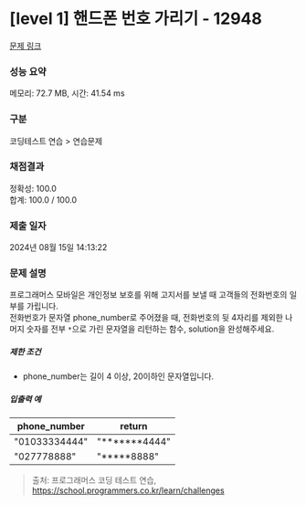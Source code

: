 # [level 1] 핸드폰 번호 가리기 - 12948 

[문제 링크](https://school.programmers.co.kr/learn/courses/30/lessons/12948) 

### 성능 요약

메모리: 72.7 MB, 시간: 41.54 ms

### 구분

코딩테스트 연습 > 연습문제

### 채점결과

정확성: 100.0<br/>합계: 100.0 / 100.0

### 제출 일자

2024년 08월 15일 14:13:22

### 문제 설명

<p>프로그래머스 모바일은 개인정보 보호를 위해 고지서를 보낼 때 고객들의 전화번호의 일부를 가립니다.<br>
전화번호가 문자열 phone_number로 주어졌을 때, 전화번호의 뒷 4자리를 제외한 나머지 숫자를 전부 <code>*</code>으로 가린 문자열을 리턴하는 함수, solution을 완성해주세요.</p>

<h5>제한 조건</h5>

<ul>
<li>phone_number는 길이 4 이상,  20이하인 문자열입니다.</li>
</ul>

<h5>입출력 예</h5>
<table class="table">
        <thead><tr>
<th>phone_number</th>
<th>return</th>
</tr>
</thead>
        <tbody><tr>
<td>"01033334444"</td>
<td>"*******4444"</td>
</tr>
<tr>
<td>"027778888"</td>
<td>"*****8888"</td>
</tr>
</tbody>
      </table>

> 출처: 프로그래머스 코딩 테스트 연습, https://school.programmers.co.kr/learn/challenges